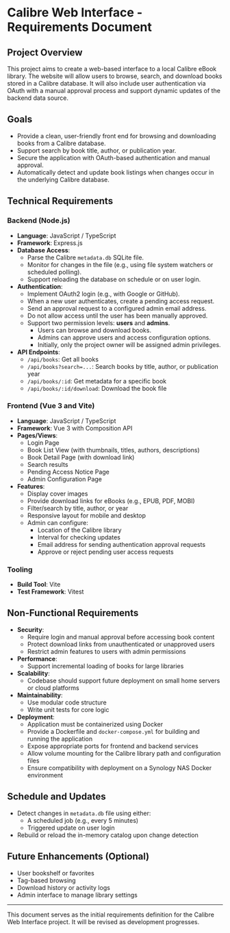 # Calibre Web Interface - Requirements Document

## Project Overview
This project aims to create a web-based interface to a local Calibre eBook library. The website will allow users to browse, search, and download books stored in a Calibre database. It will also include user authentication via OAuth with a manual approval process and support dynamic updates of the backend data source.

## Goals
- Provide a clean, user-friendly front end for browsing and downloading books from a Calibre database.
- Support search by book title, author, or publication year.
- Secure the application with OAuth-based authentication and manual approval.
- Automatically detect and update book listings when changes occur in the underlying Calibre database.

## Technical Requirements

### Backend (Node.js)
- **Language**: JavaScript / TypeScript
- **Framework**: Express.js
- **Database Access**:
  - Parse the Calibre `metadata.db` SQLite file.
  - Monitor for changes in the file (e.g., using file system watchers or scheduled polling).
  - Support reloading the database on schedule or on user login.
- **Authentication**:
  - Implement OAuth2 login (e.g., with Google or GitHub).
  - When a new user authenticates, create a pending access request.
  - Send an approval request to a configured admin email address.
  - Do not allow access until the user has been manually approved.
  - Support two permission levels: **users** and **admins**.
    - Users can browse and download books.
    - Admins can approve users and access configuration options.
    - Initially, only the project owner will be assigned admin privileges.
- **API Endpoints**:
  - `/api/books`: Get all books
  - `/api/books?search=...`: Search books by title, author, or publication year
  - `/api/books/:id`: Get metadata for a specific book
  - `/api/books/:id/download`: Download the book file

### Frontend (Vue 3 and Vite)
- **Language**: JavaScript / TypeScript
- **Framework**: Vue 3 with Composition API
- **Pages/Views**:
  - Login Page
  - Book List View (with thumbnails, titles, authors, descriptions)
  - Book Detail Page (with download link)
  - Search results
  - Pending Access Notice Page
  - Admin Configuration Page
- **Features**:
  - Display cover images
  - Provide download links for eBooks (e.g., EPUB, PDF, MOBI)
  - Filter/search by title, author, or year
  - Responsive layout for mobile and desktop
  - Admin can configure:
    - Location of the Calibre library
    - Interval for checking updates
    - Email address for sending authentication approval requests
    - Approve or reject pending user access requests

### Tooling
- **Build Tool**: Vite
- **Test Framework**: Vitest

## Non-Functional Requirements
- **Security**:
  - Require login and manual approval before accessing book content
  - Protect download links from unauthenticated or unapproved users
  - Restrict admin features to users with admin permissions
- **Performance**:
  - Support incremental loading of books for large libraries
- **Scalability**:
  - Codebase should support future deployment on small home servers or cloud platforms
- **Maintainability**:
  - Use modular code structure
  - Write unit tests for core logic
- **Deployment**:
  - Application must be containerized using Docker
  - Provide a Dockerfile and `docker-compose.yml` for building and running the application
  - Expose appropriate ports for frontend and backend services
  - Allow volume mounting for the Calibre library path and configuration files
  - Ensure compatibility with deployment on a Synology NAS Docker environment

## Schedule and Updates
- Detect changes in `metadata.db` file using either:
  - A scheduled job (e.g., every 5 minutes)
  - Triggered update on user login
- Rebuild or reload the in-memory catalog upon change detection

## Future Enhancements (Optional)
- User bookshelf or favorites
- Tag-based browsing
- Download history or activity logs
- Admin interface to manage library settings

---
This document serves as the initial requirements definition for the Calibre Web Interface project. It will be revised as development progresses.

